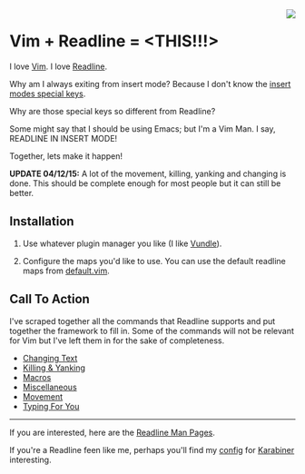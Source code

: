 <img align="right" src="./images/vimman.png">

# Vim + Readline = \<THIS!!!\>

I love [Vim](http://www.vim.org/).
I love [Readline](http://cnswww.cns.cwru.edu/php/chet/readline/rltop.html).

Why am I always exiting from insert mode? Because I don't know the [insert modes special keys](http://vimdoc.sourceforge.net/htmldoc/insert.html).

Why are those special keys so different from Readline?

Some might say that I should be using Emacs; but I'm a Vim Man. I say, READLINE IN INSERT MODE!

Together, lets make it happen!


**UPDATE 04/12/15:** A lot of the movement, killing, yanking and changing is done. This should be complete enough for most people but it can still be better.


## Installation

1. Use whatever plugin manager you like (I like [Vundle](https://github.com/VundleVim/Vundle.vim)).

2. Configure the maps you'd like to use. You can use the default readline maps from [default.vim](./default.vim).



## Call To Action

I've scraped together all the commands that Readline supports and put together the framework to fill in. Some of the commands will not be relevant for Vim but I've left them in for the sake of completeness.

- [Changing Text](./plugin/changing_text.vim)
- [Killing & Yanking](./plugin/killing_yanking.vim)
- [Macros](./plugin/macros.vim)
- [Miscellaneous](./plugin/misc.vim)
- [Movement](./plugin/movement.vim)
- [Typing For You](./plugin/type_for_you.vim)



---

If you are interested, here are the [Readline Man Pages](http://www.delorie.com/gnu/docs/readline/rlman_13.html).

If you're a Readline feen like me, perhaps you'll find my [config](https://github.com/jonhiggs/dotfiles/blob/master/Karabiner/private.xm://github.com/jonhiggs/dotfiles/blob/master/Karabiner/private.xml) for [Karabiner](https://pqrs.org/osx/karabiner/) interesting.
